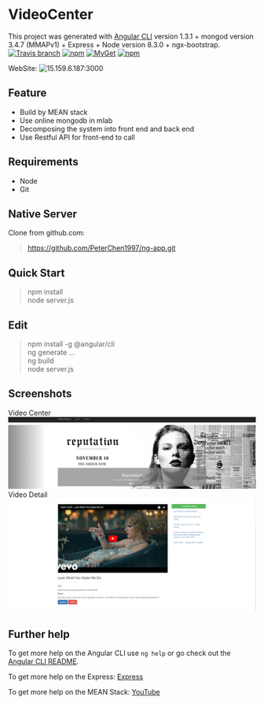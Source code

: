 # VideoCenter

This project was generated with [Angular CLI](https://github.com/angular/angular-cli) version 1.3.1 + mongod version 3.4.7 (MMAPv1) + Express + Node version 8.3.0 + ngx-bootstrap.  
[![Travis branch](https://img.shields.io/travis/rust-lang/rust/master.svg)]()  [![npm](https://img.shields.io/npm/v/npm.svg)]()  [![MyGet](https://img.shields.io/myget/mongodb/v/MongoDB.Driver.Core.svg)]() [![npm](https://img.shields.io/npm/l/express.svg)]()

WebSite: ![15.159.6.187:3000](https://15.159.6.187:3000)
## Feature
- Build by MEAN stack
- Use online mongodb in mlab
- Decomposing the system into front end and back end
- Use Restful API for front-end to call

## Requirements
- Node
- Git

## Native Server
Clone from github.com:
> https://github.com/PeterChen1997/ng-app.git

## Quick Start
> npm install  
> node server.js

## Edit
> npm install -g @angular/cli  
> ng generate ...  
> ng build  
> node server.js  

## Screenshots
Video Center
![image](https://github.com/PeterChen1997/ng-app/raw/master/center.png)
Video Detail
![image](https://github.com/PeterChen1997/ng-app/raw/master/detail.png)

## Further help

To get more help on the Angular CLI use `ng help` or go check out the [Angular CLI README](https://github.com/angular/angular-cli/blob/master/README.md).

To get more help on the Express: [Express](http://www.expressjs.com.cn/)

To get more help on the MEAN Stack: [YouTube](https://www.youtube.com/channel/UC80PWRj_ZU8Zu0HSMNVwKWw)
